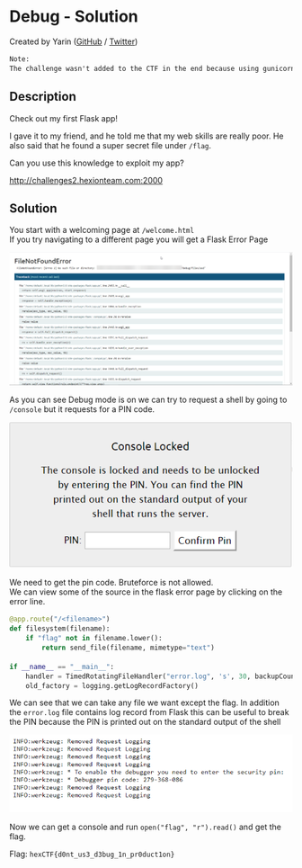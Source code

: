 # Debug - Solution

Created by Yarin ([GitHub](https://github.com/CmdEngineer) / [Twitter](https://twitter.com/CmdEngineer_))

```txt
Note:
The challenge wasn't added to the CTF in the end because using gunicorn on it would disable Flask's Debug mode, runing it without gunicorn was plausible but then everytime someone would bruteforce the pin we had to restart the server due to too many tries.
```

## Description

Check out my first Flask app!

I gave it to my friend, and he told me that my web skills are really poor.
He also said that he found a super secret file under `/flag`.

Can you use this knowledge to exploit my app?

http://challenges2.hexionteam.com:2000

## Solution

You start with a welcoming page at `/welcome.html` \
If you try navigating to a different page you will get a Flask Error Page

![Image Error](assets/flask_error.png)

As you can see Debug mode is on we can try to request a shell by going to `/console` but it requests for a PIN code.

![Image Error](assets/pin_code.png)

We need to get the pin code. Bruteforce is not allowed. \
We can view some of the source in the flask error page by clicking on the error line. 
```py
@app.route("/<filename>")
def filesystem(filename):
    if "flag" not in filename.lower():
        return send_file(filename, mimetype="text")
 
if __name__ == "__main__":
    handler = TimedRotatingFileHandler("error.log", 's', 30, backupCount=1)
    old_factory = logging.getLogRecordFactory()
```
We can see that we can take any file we want except the flag. In addition the `error.log` file contains log record from Flask this can be useful to break the PIN because the PIN is printed out on the standard output of the shell

![Image Error](assets/error_pin.png)

Now we can get a console and run `open("flag", "r").read()` and get the flag.

Flag: `hexCTF{d0nt_us3_d3bug_1n_pr0duct1on}`
